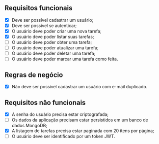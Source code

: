 ## Requisitos funcionais

- [x] Deve ser possível cadastrar um usuário;
- [x] Deve ser possível se autenticar;
- [x] O usuário deve poder criar uma nova tarefa;
- [x] O usuário deve poder listar suas tarefas;
- [ ] O usuário deve poder obter uma tarefa;
- [ ] O usuário deve poder atualizar uma tarefa;
- [ ] O usuário deve poder deletar uma tarefa;
- [ ] O usuário deve poder marcar uma tarefa como feita.

## Regras de negócio

- [x] Não deve ser possível cadastrar um usuário com e-mail duplicado.

## Requisitos não funcionais

- [x] A senha do usuário precisa estar criptografada;
- [ ] Os dados da aplicação precisam estar persistidos em um banco de dados MongoDB;
- [x] A listagem de tarefas precisa estar paginada com 20 itens por página;
- [ ] O usuário deve ser identificado por um token JWT.
